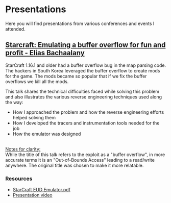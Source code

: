 # Presentations

Here you will find presentations from various conferences and events I attended.

## [Starcraft: Emulating a buffer overflow for fun and profit - Elias Bachaalany](StarCraft_EUD_Emulator.pdf)

StarCraft 1.16.1 and older had a buffer overflow bug in the map parsing code. The hackers in South Korea leveraged the buffer overflow to create mods for the game. The mods became so popular that if we fix the buffer overflows we kill all the mods.

This talk shares the technical difficulties faced while solving this problem and also illustrates the various reverse engineering techniques used along the way:

- How I approached the problem and how the reverse engineering efforts helped solving them
- How I developed the tracers and instrumentation tools needed for the job
- How the emulator was designed

<br/>
<u>Notes for clarity:</u>
<br/>
While the title of this talk refers to the exploit as a "buffer overflow", in more accurate terms it is an "Out-of-Bounds Access" leading to a read/write anywhere. The original title was chosen to make it more relatable.

### Resources

- [StarCraft EUD Emulator.pdf](./StarCraft%20EUD%20Emulator/StarCraft_EUD_Emulator.pdf)
- [Presentation video](https://youtu.be/fcdUEpI0gyE)
